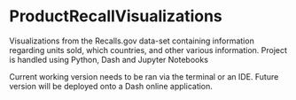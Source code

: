 # ProductRecallVisualizations
Visualizations from the Recalls.gov data-set containing information regarding units sold, which countries, and other various information. Project is handled using Python, Dash and Jupyter Notebooks

Current working version needs to be ran via the terminal or an IDE. Future version will be deployed onto a Dash online application. 
